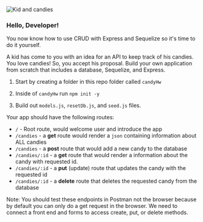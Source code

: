 ![Kid and candies](https://raw.git.generalassemb.ly/WDI-Epiphany/node-express-routes-lesson/master/lab/images/candy-kids450x563.jpg)

### Hello, Developer!

You now know how to use CRUD with Express and Sequelize so it's time to do it yourself.

A kid has come to you with an idea for an API to keep track of his candies. You love candies! So, you accept his proposal.
Build your own application from scratch that includes a database, Sequelize, and Express.

1. Start by creating a folder in this repo folder called `candyHw`

1. Inside of `candyHw` run `npm init -y`

1. Build out `models.js`, `resetDb.js`, and `seed.js` files.

Your app should have the following routes:

* `/` - Root route, would welcome user and introduce the app
* `/candies` - a **get** route would render a `json` containing information about ALL candies
* `/candies` - a **post** route that would add a new candy to the database
* `/candies/:id` - a **get** route that would render a information about the candy with requested id.
* `/candies/:id` - a **put** (update) route that updates the candy with the requested id
* `/candies/:id` - a **delete** route that deletes the requested candy from the database

Note: You should test these endpoints in Postman not the browser because by default you can only do a get request in the browser.
We need to connect a front end and forms to access create, put, or delete methods.
